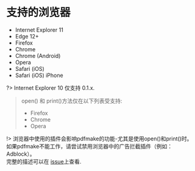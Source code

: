 # 支持的浏览器

- Internet Explorer 11
- Edge 12+
- Firefox
- Chrome
- Chrome (Android)
- Opera
- Safari (iOS)
- Safari (iOS) iPhone

?> Internet Explorer 10 仅支持 0.1.x.

>  open() 和 print()方法仅在以下列表受支持:
> - Firefox
> - Chrome
> - Opera

!> 浏览器中使用的插件会影响pdfmake的功能-尤其是使用open()和print()时。<br>如果pdfmake不能工作，请尝试禁用浏览器中的广告拦截插件（例如：Adblock）。<br>完整的描述可以在 [issue](https://github.com/bpampuch/pdfmake/issues/800)上查看.